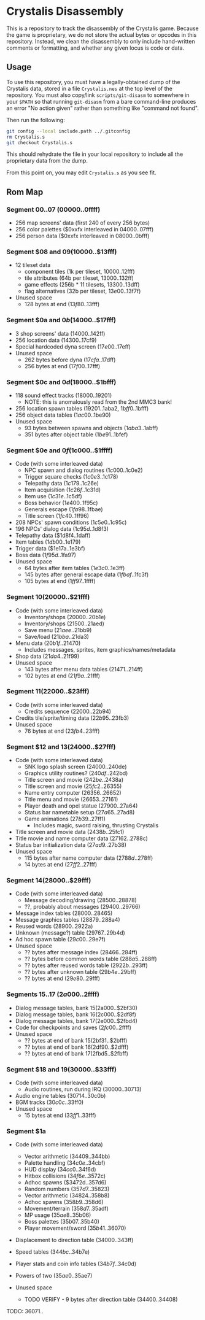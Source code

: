 # Crystalis Disassembly

This is a repository to track the disassembly of the Crystalis game.
Because the game is proprietary, we do not store the actual bytes or
opcodes in this repository.  Instead, we clean the disassembly to only
include hand-written comments or formatting, and whether any given
locus is code or data.

## Usage

To use this repository, you must have a legally-obtained dump of the
Crystalis data, stored in a file `Crystalis.nes` at the top level
of the repository.  You must also copy/link `scripts/git-disasm`
to somewhere in your `$PATH` so that running `git-disasm` from a bare
command-line produces an error "No action given" rather than something
like "command not found".

Then run the following:

```sh
git config --local include.path ../.gitconfig
rm Crystalis.s
git checkout Crystalis.s
```

This should rehydrate the file in your local repository to include
all the proprietary data from the dump.

From this point on, you may edit `Crystalis.s` as you see fit.

## Rom Map

### Segment $00..$07 ($00000..$0ffff)

* 256 map screens' data (first 240 of every 256 bytes)
* 256 color palettes ($0xxfx interleaved in $04000..$07fff)
* 256 person data ($0xxfx interleaved in $08000..$0bfff)

### Segment $08 and $09 ($10000..$13fff)

* 12 tileset data
    * component tiles (1k per tileset, $10000..$12fff)
    * tile attributes (64b per tileset, $13000..$132ff)
    * game effects (256b * 11 tilesets, $13300..$13dff)
    * flag alternatives (32b per tileset, $13e00..$13f7f)
* Unused space
    * 128 bytes at end ($13f80..$13fff)

### Segment $0a and $0b ($14000..$17fff)

* 3 shop screens' data ($14000..$142ff)
* 256 location data ($14300..$17cf9)
* Special hardcoded dyna screen ($17e00..$17eff)
* Unused space
    * 262 bytes before dyna ($17cfa..$17dff)
    * 256 bytes at end ($17f00..$17fff)

### Segment $0c and $0d ($18000..$1bfff)

* 118 sound effect tracks ($18000..$19201)
    * NOTE: this is anomalously read from the 2nd MMC3 bank!
* 256 location spawn tables ($19201..$1aba2, $1bff0..$1bfff)
* 256 object data tables ($1ac00..$1be90)
* Unused space
    * 93 bytes between spawns and objects ($1aba3..$1abff)
    * 351 bytes after object table ($1be91..$1bfef)

### Segment $0e and $0f ($1c000..$1ffff)

* Code (with some interleaved data)
    * NPC spawn and dialog routines ($1c000..$1c0e2)
    * Trigger square checks ($1c0e3..$1c178)
    * Telepathy data ($1c179..$1c26e)
    * Item acquisition ($1c26f..$1c31d)
    * Item use ($1c31e..$1c5df)
    * Boss behavior ($1e400..$1f95c)
    * Generals escape ($1fa98..$1fbae)
    * Title screen ($1fc40..$1ff96)
* 208 NPCs' spawn conditions ($1c5e0..$1c95c)
* 196 NPCs' dialog data ($1c95d..$1d8f3)
* Telepathy data ($1d8f4..1daff)
* Item tables ($1db00..$1e179)
* Trigger data ($1e17a..1e3bf)
* Boss data ($1f95d..$1fa97)
* Unused space
    * 64 bytes after item tables ($1e3c0..$1e3ff)
    * 145 bytes after general escape data ($1fbaf..$1fc3f)
    * 105 bytes at end ($1ff97..$1ffff)

### Segment $10 ($20000..$21fff)

* Code (with some interleaved data)
    * Inventory/shops ($20000..$20b1e)
    * Inventory/shops ($21500..$21aed)
    * Save menu ($21aee..$21bb9)
    * Save/load ($21bba..$21da3)
* Menu data ($20b1f..$21470)
    * Includes messages, sprites, item graphics/names/metadata
* Shop data ($21da4..$21f99)
* Unused space
    * 143 bytes after menu data tables ($21471..$214ff)
    * 102 bytes at end ($21f9a..$21fff)

### Segment $11 ($22000..$23fff)

* Code (with some interleaved data)
    * Credits sequence ($22000..$22b94)
* Credits tile/sprite/timing data ($22b95..$23fb3)
* Unused space
    * 76 bytes at end ($23fb4..$23fff)

### Segment $12 and $13 ($24000..$27fff)

* Code (with some interleaved data)
    * SNK logo splash screen ($24000..$240de)
    * Graphics utility routines? ($240df..$242bd)
    * Title screen and movie ($242be..$2438a)
    * Title screen and movie ($25fc2..$26355)
    * Name entry computer ($26356..$26652)
    * Title menu and movie ($26653..$27161)
    * Player death and opel statue ($27900..$27a64)
    * Status bar nametable setup ($27a65..$27ad8)
    * Game animations ($27b39..$27ff1)
        * Includes magic, sword raising, thrusting Crystalis
* Title screen and movie data ($2438b..$25fc1)
* Title movie and name computer data ($27162..$2788c)
* Status bar initialization data ($27ad9..$27b38)
* Unused space
    * 115 bytes after name computer data ($2788d..$278ff)
    * 14 bytes at end ($27ff2..$27fff)

### Segment $14 ($28000..$29fff)

* Code (with some interleaved data)
    * Message decoding/drawing ($28500..$28878)
    * ??, probably about messages ($29400..$29766)
* Message index tables ($28000..$28465)
* Message graphics tables ($28879..$288a4)
* Reused words ($28900..$2922a)
* Unknown (message?) table ($29767..$29b4d)
* Ad hoc spawn table ($29c00..$29e7f)
* Unused space
    * ?? bytes after message index ($28466..$284ff)
    * ?? bytes before common words table ($288a5..$288ff)
    * ?? bytes after reused words table ($2922b..$293ff)
    * ?? bytes after unknown table ($29b4e..$29bff)
    * ?? bytes at end ($29e80..$29fff)

### Segments $15..$17 ($2a000..$2ffff)

* Dialog message tables, bank $15 ($2a000..$2bf30)
* Dialog message tables, bank $16 ($2c000..$2df8f)
* Dialog message tables, bank $17 ($2e000..$2fbd4)
* Code for checkpoints and saves ($2fc00..$2ffff)
* Unused space
    * ?? bytes at end of bank $15 ($2bf31..$2bfff)
    * ?? bytes at end of bank $16 ($2df90..$2dfff)
    * ?? bytes at end of bank $17 ($2fbd5..$2fbff)

### Segment $18 and $19 ($30000..$33fff)

* Code (with some interleaved data)
    * Audio routines, run during IRQ ($30000..$30713)
* Audio engine tables ($30714..$30c0b)
* BGM tracks ($30c0c..$33ff0)
* Unused space
    * 15 bytes at end ($33ff1..$33fff)

### Segment $1a

* Code (with some interleaved data)
    * Vector arithmetic ($34409..$344bb)
    * Palette handling ($34c0e..$34cbf)
    * HUD display ($34cc0..$34f6d)
    * Hitbox collisions ($34f6e..$3572c)
    * Adhoc spawns ($3472d..357d6)
    * Random numbers ($357d7..$35823)
    * Vector arithmetic ($34824..$358b8)
    * Adhoc spawns ($358b9..$358d6)
    * Movement/terrain ($358d7..$35adf)
    * MP usage ($35ae8..$35b06)
    * Boss palettes ($35b07..$35b40)
    * Player movement/sword ($35b41..$36070)
* Displacement to direction table ($34000..$343ff)
* Speed tables ($344bc..$34b7e)
* Player stats and coin info tables ($34b7f..$34c0d)
* Powers of two ($35ae0..$35ae7)

* Unused space
    * TODO VERIFY - 9 bytes after direction table ($34400..$34408)

TODO: 36071..
